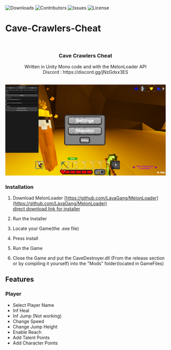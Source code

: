 ![Downloads](https://img.shields.io/github/downloads/AkiraRiver/Cave-Crawlers-Cheat/total) ![Contributors](https://img.shields.io/github/contributors/AkiraRiver/Cave-Crawlers-Cheat?color=dark-green) ![Issues](https://img.shields.io/github/issues/AkiraRiver/Cave-Crawlers-Cheat) ![License](https://img.shields.io/github/license/AkiraRiver/Cave-Crawlers-Cheat) 
# Cave-Crawlers-Cheat
<br/>
<p align="center">
  <h3 align="center">Cave Crawlers Cheat</h3>

  <p align="center">
    Written in Unity Mono code and with the MelonLoader API
    <br/>
    Discord : https://discord.gg/jNzGdxx3ES
    <br/>
    <br/>
  </p>
</p>

![image](https://github.com/AkiraRiver/Cave-Crawlers-Cheat/blob/main/assets/1.png)
### Installation

1. Download MelonLoader [https://github.com/LavaGang/MelonLoader](https://github.com/LavaGang/MelonLoader)      
    [direct download link for installer](https://github.com/LavaGang/MelonLoader/releases/download/v0.6.2/MelonLoader.Installer.exe)
2. Run the Installer

3. Locate your Game(the .exe file)

4. Press install

5. Run the Game

6. Close the Game and put the CaveDestroyer.dll (From the release section or by compiling it yourself) into the "Mods" folder(located in GameFiles)

## Features

### Player
- Select Player Name
- Inf Heal
- Inf Jump (Not working)
- Change Speed
- Change Jump Height
- Enable Reach
- Add Talent Points
- Add Character Points
